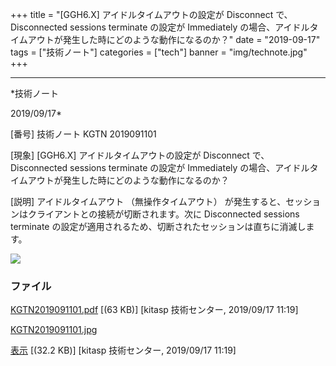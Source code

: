 ﻿+++
title = "[GGH6.X] アイドルタイムアウトの設定が Disconnect で、Disconnected sessions terminate の設定が Immediately の場合、アイドルタイムアウトが発生した時にどのような動作になるのか？"
date = "2019-09-17"
tags = ["技術ノート"]
categories = ["tech"]
banner = "img/technote.jpg"
+++

-----------------------------------------------------------------------------------------------------------------------------

*技術ノート

2019/09/17*


[番号]
技術ノート KGTN 2019091101

[現象]
[GGH6.X] アイドルタイムアウトの設定が Disconnect で、Disconnected
sessions terminate の設定が Immediately
の場合、アイドルタイムアウトが発生した時にどのような動作になるのか？

[説明]
アイドルタイムアウト （無操作タイムアウト）
が発生すると、セッションはクライアントとの接続が切断されます。次に
Disconnected sessions terminate
の設定が適用されるため、切断されたセッションは直ちに消滅します。

![](http://techreport.kitasp.net/attachments/download/4388/KGTN2019091101.jpg)


### ファイル

 
 


[KGTN2019091101.pdf](http://techreport.kitasp.net/attachments/download/4387/KGTN2019091101.pdf)
 [(63 KB)] [kitasp 技術センター, 2019/09/17
11:19]

[KGTN2019091101.jpg](http://techreport.kitasp.net/attachments/download/4388/KGTN2019091101.jpg)

[表示](http://techreport.kitasp.net/attachments/4388/KGTN2019091101.jpg "表示")
 [(32.2 KB)] [kitasp 技術センター, 2019/09/17
11:19]


 


 


